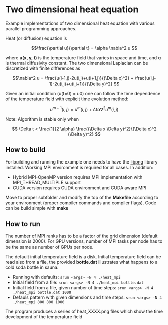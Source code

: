 # Two dimensional heat equation

Example implementations of two dimensional heat equation with various parallel
programming approaches.

Heat (or diffusion) equation is 

$$\frac{\partial u}{\partial t} = \alpha \nabla^2 u $$

where **u(x, y, t)** is the temperature field that varies in space and time,
and α is thermal diffusivity constant. The two dimensional Laplacian can be
discretized with finite differences as

```math
\nabla^2 u  = \frac{u(i-1,j)-2u(i,j)+u(i+1,j)}{(\Delta x)^2} + \frac{u(i,j-1)-2u(i,j)+u(i,j+1)}{(\Delta y)^2}

```
 Given an initial condition (u(t=0) = u0) one can follow the time dependence
 of
 the temperature field with explicit time evolution method:

$$u^{m+1}(i,j) = u^m(i,j) + \Delta t \alpha \nabla^2 u^m(i,j) $$

 Note: Algorithm is stable only when

$$ \Delta t < \frac{1}{2 \alpha} \frac{(\Delta x \Delta y)^2}{(\Delta x)^2
 (\Delta y)^2} $$

## How to build

For building and running the example one needs to have the
[libpng](http://www.libpng.org/pub/png/libpng.html) library installed. Working MPI 
environment is required for all cases. In addition:

 * Hybrid MPI-OpenMP version requires MPI implementation with
   MPI_THREAD_MULTIPLE support
 * CUDA version requires CUDA environment and CUDA aware MPI

 Move to proper subfolder and modify the top of the **Makefile**
 according to your environment (proper compiler commands and compiler flags).
 Code can be build simple with **make**

## How to run

The number of MPI ranks has to be a factor of the grid dimension (default 
dimension is 2000). For GPU versions, number of MPI tasks per node has to be the
same as number of GPUs per node. 

The default initial temperature field is a disk. Initial
temperature field can be read also from a file, the provided **bottle.dat** 
illustrates what happens to a cold soda bottle in sauna.


 * Running with defaults: `srun <args> -N 4 ./heat_mpi`
 * Initial field from a file: `srun <args> -N 4 ./heat_mpi bottle.dat`
 * Initial field from a file, given number of time steps: `srun <args> -N 4 ./heat_mpi bottle.dat 1000`
 * Defauls pattern with given dimensions and time steps: `srun <args> -N 4 ./heat_mpi 800 800 1000` 

  The program produces a series of heat_XXXX.png files which show the
  time development of the temperature field

